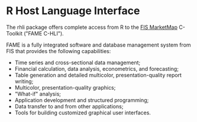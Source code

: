 # R Host Language Interface
The rhli package offers complete access from R to the [FIS MarketMap](https://fame.sungard.com/support.html) 
C-Toolkit ("FAME C-HLI"). 

FAME is a fully integrated software and database 
management system from FIS that provides the following capabilities: 
* Time series and cross-sectional data management;
* Financial calculation, data analysis, econometrics, and forecasting;
* Table generation and detailed multicolor, presentation-quality report writing;
* Multicolor, presentation-quality graphics;
* "What-if" analysis;
* Application development and structured programming;
* Data transfer to and from other applications;
* Tools for building customized graphical user interfaces.

